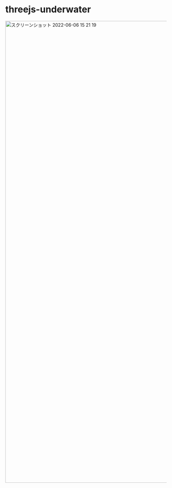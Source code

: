 # threejs-underwater

<img width="1440" alt="スクリーンショット 2022-06-06 15 21 19" src="https://user-images.githubusercontent.com/39507718/172107133-587e1055-bcd8-4ae8-b7c9-1a7506cbb551.png">



